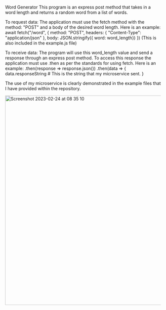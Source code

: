 Word Generator
This program is an express post method that takes in a word length and returns a random word from a list of words.

To request data: The application must use the fetch method with the method: "POST" and a body of the desired word length. Here is an example:
await fetch("/word", {
        method: "POST",
        headers: {
            "Content-Type": "application/json"
        },
        body: JSON.stringify({ word: word_length})
    })
(This is also included in the example.js file)

To receive data: The program will use this word_length value and send a response through an express post method. To access this response the application must use
.then as per the standards for using fetch. Here is an example:
.then(response => response.json())
        .then(data => {
          data.responseString # This is the string that my microservice sent.
        }

The use of my microservice is clearly demonstrated in the example files that I have provided within the repository.

<img width="677" alt="Screenshot 2023-02-24 at 08 35 10" src="https://user-images.githubusercontent.com/112957599/221362589-2fb0e328-c1d2-419c-a6f6-a02115fe6cd3.png">
